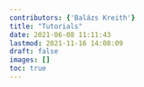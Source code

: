 ```yaml
---
contributors: {'Balázs Kreith'}
title: "Tutorials"
date: 2021-06-08 11:11:43
lastmod: 2021-11-16 14:08:09
draft: false
images: []
toc: true
---
```


